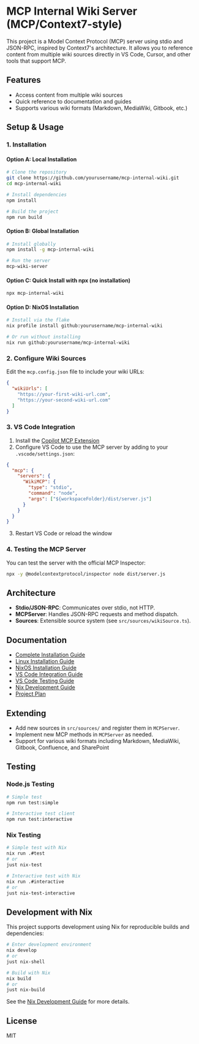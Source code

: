 # MCP Internal Wiki Server (MCP/Context7-style)

This project is a Model Context Protocol (MCP) server using stdio and JSON-RPC, inspired by Context7's architecture. It allows you to reference content from multiple wiki sources directly in VS Code, Cursor, and other tools that support MCP.

## Features

- Access content from multiple wiki sources
- Quick reference to documentation and guides
- Supports various wiki formats (Markdown, MediaWiki, Gitbook, etc.)

## Setup & Usage

### 1. Installation

#### Option A: Local Installation

```sh
# Clone the repository
git clone https://github.com/yourusername/mcp-internal-wiki.git
cd mcp-internal-wiki

# Install dependencies
npm install

# Build the project
npm run build
```

#### Option B: Global Installation

```sh
# Install globally
npm install -g mcp-internal-wiki

# Run the server
mcp-wiki-server
```

#### Option C: Quick Install with npx (no installation)

```sh
npx mcp-internal-wiki
```

#### Option D: NixOS Installation

```sh
# Install via the flake
nix profile install github:yourusername/mcp-internal-wiki

# Or run without installing
nix run github:yourusername/mcp-internal-wiki
```

### 2. Configure Wiki Sources

Edit the `mcp.config.json` file to include your wiki URLs:

```json
{
  "wikiUrls": [
    "https://your-first-wiki-url.com",
    "https://your-second-wiki-url.com"
  ]
}
```

### 3. VS Code Integration

1. Install the [Copilot MCP Extension](https://marketplace.visualstudio.com/items?itemName=automatalabs.copilot-mcp)
2. Configure VS Code to use the MCP server by adding to your `.vscode/settings.json`:

```json
{
  "mcp": {
    "servers": {
      "WikiMCP": {
        "type": "stdio",
        "command": "node",
        "args": ["${workspaceFolder}/dist/server.js"]
      }
    }
  }
}
```

3. Restart VS Code or reload the window

### 4. Testing the MCP Server

You can test the server with the official MCP Inspector:

```sh
npx -y @modelcontextprotocol/inspector node dist/server.js
```

## Architecture

- **Stdio/JSON-RPC**: Communicates over stdio, not HTTP.
- **MCPServer**: Handles JSON-RPC requests and method dispatch.
- **Sources**: Extensible source system (see `src/sources/wikiSource.ts`).

## Documentation

- [Complete Installation Guide](INSTALLATION.md)
- [Linux Installation Guide](LINUX_INSTALLATION.md)
- [NixOS Installation Guide](NIXOS_INSTALLATION.md)
- [VS Code Integration Guide](SETUP_VSCODE.md)
- [VS Code Testing Guide](TESTING_VS_CODE.md)
- [Nix Development Guide](NIX_DEVELOPMENT.md)
- [Project Plan](PROJECT_PLAN.md)

## Extending

- Add new sources in `src/sources/` and register them in `MCPServer`.
- Implement new MCP methods in `MCPServer` as needed.
- Support for various wiki formats including Markdown, MediaWiki, Gitbook, Confluence, and SharePoint

## Testing

### Node.js Testing

```sh
# Simple test
npm run test:simple

# Interactive test client
npm run test:interactive
```

### Nix Testing

```sh
# Simple test with Nix
nix run .#test
# or
just nix-test

# Interactive test with Nix
nix run .#interactive
# or
just nix-test-interactive
```

## Development with Nix

This project supports development using Nix for reproducible builds and dependencies:

```sh
# Enter development environment
nix develop
# or
just nix-shell

# Build with Nix
nix build
# or
just nix-build
```

See the [Nix Development Guide](NIX_DEVELOPMENT.md) for more details.

## License

MIT
